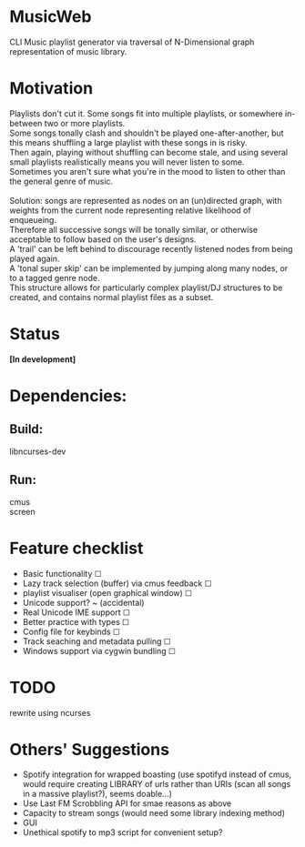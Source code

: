# MusicWeb
CLI Music playlist generator via traversal of N-Dimensional graph representation of music library.

# Motivation
Playlists don't cut it. Some songs fit into multiple playlists, or somewhere in-between two or more playlists.<br>
Some songs tonally clash and shouldn't be played one-after-another, but this means shuffling a large playlist with these songs in is risky.<br>
Then again, playing without shuffling can become stale, and using several small playlists realistically means you will never listen to some.<br>
Sometimes you aren't sure what you're in the mood to listen to other than the general genre of music.<br>
<br>
Solution: songs are represented as nodes on an (un)directed graph, with weights from the current node representing relative likelihood of enqueueing. <br>
Therefore all successive songs will be tonally similar, or otherwise acceptable to follow based on the user's designs.<br>
A 'trail' can be left behind to discourage recently listened nodes from being played again. <br>
A 'tonal super skip' can be implemented by jumping along many nodes, or to a tagged genre node. <br>
This structure allows for particularly complex playlist/DJ structures to be created, and contains normal playlist files as a subset.


# Status
**[In development]**<br>

# Dependencies:
## Build: 
libncurses-dev<br>
## Run:
cmus<br>
screen

# Feature checklist
* Basic functionality                                               ☐
* Lazy track selection (buffer) via cmus feedback                   ☐
* playlist visualiser (open graphical window)                       ☐
* Unicode support?                                                  ~ (accidental)
* Real Unicode IME support                                          ☐
* Better practice with types                                        ☐
* Config file for keybinds                                          ☐
* Track seaching and metadata pulling                               ☐
* Windows support via cygwin bundling                               ☐

# TODO
rewrite using ncurses

# Others' Suggestions
* Spotify integration for wrapped boasting (use spotifyd instead of cmus, would require creating LIBRARY of urls rather than URIs (scan all songs in a massive playlist?), seems doable...)
* Use Last FM Scrobbling API for smae reasons as above 
* Capacity to stream songs (would need some library indexing method)
* GUI
* Unethical spotify to mp3 script for convenient setup?
